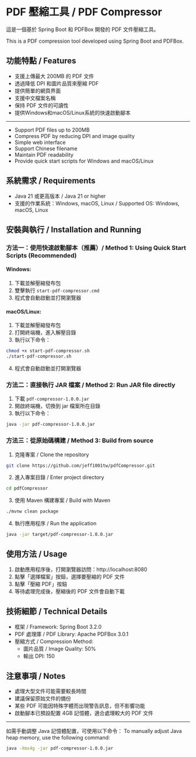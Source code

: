 # PDF 壓縮工具 / PDF Compressor

這是一個基於 Spring Boot 和 PDFBox 開發的 PDF 文件壓縮工具。

This is a PDF compression tool developed using Spring Boot and PDFBox.

## 功能特點 / Features

- 支援上傳最大 200MB 的 PDF 文件
- 透過降低 DPI 和圖片品質來壓縮 PDF
- 提供簡單的網頁界面
- 支援中文檔案名稱
- 保持 PDF 文件的可讀性
- 提供Windows和macOS/Linux系統的快速啟動腳本

---

- Support PDF files up to 200MB
- Compress PDF by reducing DPI and image quality
- Simple web interface
- Support Chinese filename
- Maintain PDF readability
- Provide quick start scripts for Windows and macOS/Linux

## 系統需求 / Requirements

- Java 21 或更高版本 / Java 21 or higher
- 支援的作業系統：Windows, macOS, Linux / Supported OS: Windows, macOS, Linux

## 安裝與執行 / Installation and Running

### 方法一：使用快速啟動腳本（推薦）/ Method 1: Using Quick Start Scripts (Recommended)

#### Windows:
1. 下載並解壓縮發布包
2. 雙擊執行 `start-pdf-compressor.cmd`
3. 程式會自動啟動並打開瀏覽器

#### macOS/Linux:
1. 下載並解壓縮發布包
2. 打開終端機，進入解壓目錄
3. 執行以下命令：
```bash
chmod +x start-pdf-compressor.sh
./start-pdf-compressor.sh
```
4. 程式會自動啟動並打開瀏覽器

### 方法二：直接執行 JAR 檔案 / Method 2: Run JAR file directly

1. 下載 `pdf-compressor-1.0.0.jar`
2. 開啟終端機，切換到 jar 檔案所在目錄
3. 執行以下命令：
```bash
java -jar pdf-compressor-1.0.0.jar
```

### 方法三：從原始碼構建 / Method 3: Build from source

1. 克隆專案 / Clone the repository
```bash
git clone https://github.com/jeff1001tw/pdfCompressor.git
```

2. 進入專案目錄 / Enter project directory
```bash
cd pdfCompressor
```

3. 使用 Maven 構建專案 / Build with Maven
```bash
./mvnw clean package
```

4. 執行應用程序 / Run the application
```bash
java -jar target/pdf-compressor-1.0.0.jar
```

## 使用方法 / Usage

1. 啟動應用程序後，打開瀏覽器訪問：http://localhost:8080
2. 點擊「選擇檔案」按鈕，選擇要壓縮的 PDF 文件
3. 點擊「壓縮 PDF」按鈕
4. 等待處理完成後，壓縮後的 PDF 文件會自動下載

## 技術細節 / Technical Details

- 框架 / Framework: Spring Boot 3.2.0
- PDF 處理庫 / PDF Library: Apache PDFBox 3.0.1
- 壓縮方式 / Compression Method:
  - 圖片品質 / Image Quality: 50%
  - 輸出 DPI: 150

## 注意事項 / Notes

- 處理大型文件可能需要較長時間
- 建議保留原始文件的備份
- 某些 PDF 可能因特殊字體而出現警告訊息，但不影響功能
- 啟動腳本已預設配置 4GB 記憶體，適合處理較大的 PDF 文件

---

如需手動調整 Java 記憶體配置，可使用以下命令：
To manually adjust Java heap memory, use the following command:
```bash
java -Xmx4g -jar pdf-compressor-1.0.0.jar
```
